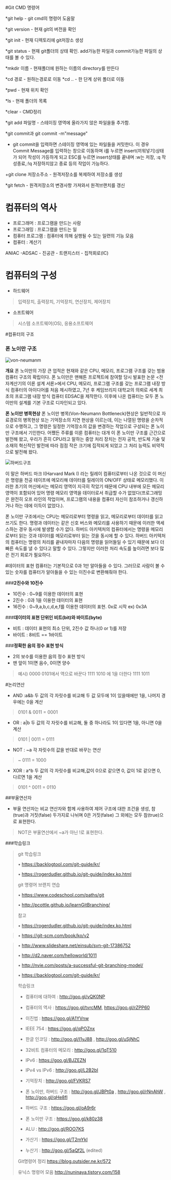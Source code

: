 ﻿#Git CMD 명령어

*git help - git cmd의 명령어 도움말

*git version - 현재 git의 버전을 확인

*git init - 현재 디렉토리에 git저장소 생성

*git status - 현재 git폴더의 상태 확인. add가능한 파일과 commit가능한 파일의 상태를 볼 수 있다.

*mkdir 이름 - 현재폴더에 원하는 이름의 directory를 만든다 

*cd 경로 - 원하는경로로 이동
*cd .. - 한 단계 상위 폴더로 이동

*pwd - 현재 위치 확인

*ls - 현재 폴더의 목록

*clear - CMD정리

*git add 파일명 - 스테이징 영역에 올라가지 않은 파일을들 추가함.

*git commit과 git commit -m"message"
 - git commit을 입력하면 스테이징 영역에 있는 파일들을 커밋한다. 이 경우 Commit Message를 입력하는 창으로 이동하며 i를 누르면 insert(끼워넣기)상태가 되어 작성이 가등하게 되고 ESC를 누르면 insert상태를 끝내며 :w는 저장, :q 작성종료,:!q 저장하지않고 종료 등의 작업이 가능하다.

+git clone 저장소주소 - 원격저장소를 복제하여 저장소를 생성

*git fetch - 원격저장소의 변경사항 가져와서 원격브랜치를 갱신


# 컴퓨터의 역사

 - 프로그래머 : 프로그램을 만드는 사람
 - 프로그래밍 : 프로그램을 만드는 일
 - 컴퓨터 프로그램 : 컴퓨터에 의해 실행될 수 있는 일련의 기능 모음
 - 컴퓨터 : 계산기

ANIAC -ADSAC - 진공관 - 트랜지스터 - 집적회로(IC)


# 컴퓨터의 구성
 - 하드웨어
>입력장치, 출력장치, 기억장치, 연산장치, 제어장치

 - 소프트웨어
>시스템 소프트웨어(OS), 응용소프트웨어


#컴퓨터의 구조

### 폰 노이만 구조
![von-neumanm](https://github.com/yseok/day_study/blob/master/image/170110_image/von_neumann.jpg?raw=true)

**개요**
폰 노이만의 가장 큰 업적은 현재와 같은 CPU, 메모리, 프로그램 구조를 갖는 범용 컴퓨터 구조의 확립이다. 폰 노이만은 맨해튼 프로젝트에 참여할 당시 발표한 논문 <전자계산기의 이론 설계 서론>에서 CPU, 메모리, 프로그램 구조를 갖는 프로그램 내장 방식 컴퓨터의 아이디어를 처음 제시하였고, 7년 후 케임브리지 대학교의 의뢰로 세계 최초의 프로그램 내장 방식 컴퓨터 EDSAC을 제작한다. 이후에 나온 컴퓨터는 모두 폰 노이만의 설계를 기본 구조로 디자인되고 있다.

**폰 노이만 병목현상**
폰 노이만 병목(Von-Neumann Bottleneck)현상은 일반적으로 자료경로의 병목현상 또는 기억장소의 지연 현상을 이르는데, 이는 나열된 명령을 순차적으로 수행하고, 그 명령은 일정한 기억장소의 값을 변경하는 작업으로 구성되는 폰 노이만 구조에서 기인한다. 어쨌든 주류를 이룬 컴퓨터는 대개 이 폰 노이만 구조를 근간으로 발전해 왔고, 우리가 흔히 CPU라고 말하는 중앙 처리 장치는 전자 공학, 반도체 기술 및 소재의 혁신적인 발전에 따라 점점 작은 크기에 집적되게 되었고 그 처리 능력도 비약적으로 발전해 왔다.

![하버드구조](https://github.com/yseok/day_study/blob/master/image/170110_image/%ED%95%98%EB%B2%84%EB%93%9C%EA%B5%AC%EC%A1%B0.png?raw=true)

이 말은 하버드 마크 I(Harvard Mark I) 라는 릴레이 컴퓨터로부터 나온 것으로 이 머신은 명령을 천공 테이프에 메모리해 데이터를 릴레이의 ON/OFF 상태로 메모리했다. 이러한 초기의 머신에서는 메모리 영역이 지극히 작았기 때문에 CPU 내부에 모든 메모리 영역이 포함되어 있어 명령 메모리 영역을 데이터로서 취급할 수가 없었다(프로그래밍은 완전히 오프 라인의 작업이며, 프로그램의 내용을 컴퓨터 자신이 참조하거나 갱신하거나 하는 데에 이득이 없었다.).

폰 노이만 구조에서는 CPU는 메모리로부터 명령을 읽고, 메모리로부터 데이터를 읽고 쓰기도 한다. 명령과 데이터는 같은 신호 버스와 메모리를 사용하기 때문에 이러한 액세스하는 경우 동시에 발생할 수가 없다. 하버드 아키텍처의 컴퓨터에서는 명령을 메모리로부터 읽는 것과 데이터를 메모리로부터 읽는 것을 동시에 할 수 있다. 하버드 아키텍처의 컴퓨터는 명령의 처리를 끝내자마자 다음의 명령을 읽어들일 수 있기 때문에 보다 더 빠른 속도를 낼 수 있다고 말할 수 있다. 그렇지만 이러한 처리 속도를 높이려면 보다 많은 전기 회로가 필요하다.


#데이터의 표현
컴퓨터는 기본적으로 0과 1만 알아들을 수 있다. 그러므로 사람이 볼 수 있는 숫자를 컴퓨터가 알아들을 수 있는 이진수로 변환해줘야 한다.

###**2진수와 10진수**
 - 10진수 : 0~9를 이용한 데이터의 표현
 - 2진수 : 0과 1을 이용한 데이터의 표현
 - 16진수 : 0~9,a,b,c,d,e,f를 이용한 데이터의 표현. 0x로 시작 ex) 0x3A

###**데이터의 표현 단위인 비트(bit)와 바이트(byte)**
 - 비트 : 데이터 표현의 최소 단위, 2진수 값 하나(0 or 1)를 저장
 - 바이트 : 8비트 == 1바이트

###**정확한 음의 정수 표현 방식**
 - 2의 보수를 이용한 음의 정수 표현 방식
 - 맨 앞이 1이면 음수, 0이면 양수

>예시) 0000 0101에서 역으로 바꾼다
> 1111 1010 에 1을 더한다
> 1111 1011


#논리연산

 - AND :a&b 두 값의 각 자릿수를 비교해 두 값 모두에 1이 있을때에만 1을, 나머지 경우에는 0을 계산
> 0101 & 0011 = 0001

 - OR : a|b 두 값의 각 자릿수를 비교해, 둘 중 하나라도 1이 있다면 1을, 아니면 0을 계산
> 0101 | 0011 = 0111

 - NOT : ~a 각 자릿수의 값을 반대로 바꾸는 연산
> ~ 0111 = 1000

 - XOR : a^b 두 값의 각 자릿수를 비교해,값이 0으로 같으면 0, 값이 1로 같으면 0, 다르면 1을 계산
> 0101 ^ 0011 = 0110


##부울연산자
 - 부울 연산자는 비교 연산자와 함께 사용하여 제어 구조에 대한 조건을 생성, 참(true)과 거짓(false) 두가지로 나뉘며 0은 거짓(false) 그 외에는 모두 참(true)으로 표현한다.
> NOT은 부울연산에서 ~a가 아닌 !로 표현한다.




###학습링크

>git 학습링크
>
>• https://backlogtool.com/git-guide/kr/
>
>• https://rogerdudler.github.io/git-guide/index.ko.html
>
>
>git 명령어 브랜치 연습
>
>• https://www.codeschool.com/paths/git
>
>• http://pcottle.github.io/learnGitBranching/
>
>
>참고
>
>• https://rogerdudler.github.io/git-guide/index.ko.html

>• https://git-scm.com/book/ko/v2

>• http://www.slideshare.net/einsub/svn-git-17386752
>
>• http://d2.naver.com/helloworld/1011
>
>• http://nvie.com/posts/a-successful-git-branching-model/
>
>• https://backlogtool.com/git-guide/kr/
>
>학습링크
>
>- 컴퓨터에 대하여 : http://goo.gl/vQK0NP
>
>- 컴퓨터의 역사 : https://goo.gl/tvrcMM, https://goo.gl/rZPP60
>
>- 이진법 : https://goo.gl/A1YVnw
>
>- IEEE 754 : https://goo.gl/qPOZnx
>
>- 한글 인코딩 : http://goo.gl/I1yJ88 , http://goo.gl/uSjNhC
>
>- 32비트 컴퓨터의 메모리 : http://goo.gl/1qT510
>
>- IPv6 : https://goo.gl/BJZEZN
>
>- IPv4 vs IPv6 : http://goo.gl/L2B2bI
>
>- 기억장치 : http://goo.gl/FVKRS7
>
>- 폰 노이만, 하버드 구조 : http://goo.gl/JBPt0a , http://goo.gl/rNnAhW , http://goo.gl/qHe8fl
>
>- 하버드 구조 : https://goo.gl/oA9r6r
>
>- 폰 노이만 구조 : https://goo.gl/k80z38
>
>- ALU : http://goo.gl/ROO7KS
>
>- 가산기 : https://goo.gl/T2mYkI
>
>- 누산기 : http://goo.gl/5aQf2L (edited)
>
>Git명령어 정리
>https://blog.outsider.ne.kr/572
>
>유닉스 명령어 모음
>http://nuninaya.tistory.com/158

